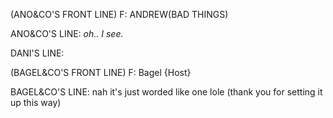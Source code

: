 (ANO&CO'S FRONT LINE) F: ANDREW(BAD THINGS)

ANO&CO'S LINE: _oh.. I see._


DANI'S LINE:


(BAGEL&CO'S FRONT LINE) F: Bagel {Host}

BAGEL&CO'S LINE: nah it's just worded like one lole (thank you for setting it up this way)
